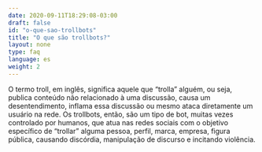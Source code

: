 ```yaml
---
date: 2020-09-11T18:29:08-03:00
draft: false
id: "o-que-sao-trollbots"
title: "O que são trollbots?"
layout: none
type: faq
language: es
weight: 2
---
```

O termo troll, em inglês, significa aquele que “trolla” alguém, ou seja, publica conteúdo não relacionado à uma discussão, causa um desentendimento, inflama essa discussão ou mesmo ataca diretamente um usuário na rede. Os trollbots, então, são um tipo de bot, muitas vezes controlado por humanos, que atua nas redes sociais com o objetivo específico de “trollar” alguma pessoa, perfil, marca, empresa, figura pública, causando discórdia, manipulação de discurso e incitando violência.
